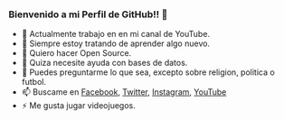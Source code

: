 ### Bienvenido a mi Perfil de GitHub!! 👋



- 🔭 Actualmente trabajo en en mi canal de YouTube.
- 🌱 Siempre estoy tratando de aprender algo nuevo.
- 👯 Quiero hacer Open Source.
- 🤔 Quiza necesite ayuda con bases de datos.
- 💬 Puedes preguntarme lo que sea, excepto sobre religion, politica o futbol.
- 📫 Buscame en [Facebook](https://www.facebook.com/SaulSandovalM), [Twitter](https://twitter.com/SaulSandovalM), [Instagram](https://www.instagram.com/saulsandovalm/?hl=es-la), [YouTube](https://www.youtube.com/channel/UCrwAka8IMVy1G5-3vM6dFjw)
- ⚡ Me gusta jugar videojuegos.
